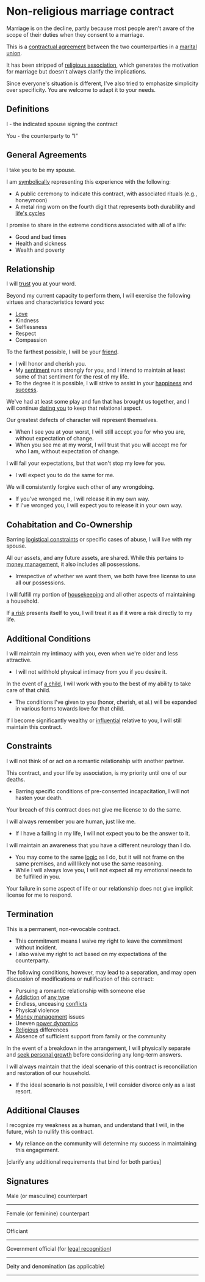 
# Non-religious marriage contract

Marriage is on the decline, partly because most people aren't aware of the scope of their duties when they consent to a marriage.

This is a [contractual agreement](people-contracts.md) between the two counterparties in a [marital union](relationships-marriage.md).

It has been stripped of [religious association](religion-answers.md), which generates the motivation for marriage but doesn't always clarify the implications.

Since everyone's situation is different, I've also tried to emphasize simplicity over specificity. You are welcome to adapt it to your needs.

## Definitions

I - the indicated spouse signing the contract

You - the counterparty to "I"

## General Agreements

I take you to be my spouse.

I am [symbolically](symbols.md) representing this experience with the following:

- A public ceremony to indicate this contract, with associated rituals (e.g., honeymoon)
- A metal ring worn on the fourth digit that represents both durability and [life's cycles](maturity.md)

I promise to share in the extreme conditions associated with all of a life:

- Good and bad times
- Health and sickness
- Wealth and poverty

## Relationship

I will [trust](trust.md) you at your word.

Beyond my current capacity to perform them, I will exercise the following virtues and characteristics toward you:

- [Love](people-love.md)
- Kindness
- Selflessness
- Respect
- Compassion

To the farthest possible, I will be your [friend](people-4_friends.md).

- I will honor and cherish you.
- My [sentiment](mind-feelings.md) runs strongly for you, and I intend to maintain at least some of that sentiment for the rest of my life.
- To the degree it is possible, I will strive to assist in your [happiness](mind-feelings-happiness.md) and [success](success-1_why.md).

We've had at least some play and fun that has brought us together, and I will continue [dating you](relationships-dating.md) to keep that relational aspect.

Our greatest defects of character will represent themselves.

- When I see you at your worst, I will still accept you for who you are, without expectation of change.
- When you see me at my worst, I will trust that you will accept me for who I am, without expectation of change.

I will fail your expectations, but that won't stop my love for you.

- I will expect you to do the same for me.

We will consistently forgive each other of any wrongdoing.

- If you've wronged me, I will release it in my own way.
- If I've wronged you, I will expect you to release it in your own way.

## Cohabitation and Co-Ownership

Barring [logistical constraints](logistics.md) or specific cases of abuse, I will live with my spouse.

All our assets, and any future assets, are shared. While this pertains to [money management](money-3_budget.md), it also includes all possessions.

- Irrespective of whether we want them, we both have free license to use all our possessions.

I will fulfill my portion of [housekeeping](home-housekeeping.md) and all other aspects of maintaining a household.

If [a risk](safety-riskmgmt.md) presents itself to you, I will treat it as if it were a risk directly to my life.

## Additional Conditions

I will maintain my intimacy with you, even when we're older and less attractive.

- I will not withhold physical intimacy from you if you desire it.

In the event of [a child](parenting-1_babies.md), I will work with you to the best of my ability to take care of that child.

- The conditions I've given to you (honor, cherish, et al.) will be expanded in various forms towards love for that child.

If I become significantly wealthy or [influential](power-influence.md) relative to you, I will still maintain this contract.

## Constraints

I will not think of or act on a romantic relationship with another partner.

This contract, and your life by association, is my priority until one of our deaths.

- Barring specific conditions of pre-consented incapacitation, I will not hasten your death.

Your breach of this contract does not give me license to do the same.

I will always remember you are human, just like me.

- If I have a failing in my life, I will not expect you to be the answer to it.

I will maintain an awareness that you have a different neurology than I do.

- You may come to the same [logic](logic.md) as I do, but it will not frame on the same premises, and will likely not use the same reasoning.
- While I will always love you, I will not expect all my emotional needs to be fulfilled in you.

Your failure in some aspect of life or our relationship does not give implicit license for me to respond.

## Termination

This is a permanent, non-revocable contract.

- This commitment means I waive my right to leave the commitment without incident.
- I also waive my right to act based on my expectations of the counterparty.

The following conditions, however, may lead to a separation, and may open discussion of modifications or nullification of this contract:

- Pursuing a romantic relationship with someone else
- [Addiction](addiction.md) of [any type](addiction-substances.md)
- Endless, unceasing [conflicts](people-5_conflicts.md)
- Physical violence
- [Money management](money-1_why.md) issues
- Uneven [power dynamics](power-types.md)
- [Religious](religion-answers.md) differences
- Absence of sufficient support from family or the community

In the event of a breakdown in the arrangement, I will physically separate and [seek personal growth](habits.md) before considering any long-term answers.

I will always maintain that the ideal scenario of this contract is reconciliation and restoration of our household.

- If the ideal scenario is not possible, I will consider divorce only as a last resort.

## Additional Clauses

I recognize my weakness as a human, and understand that I will, in the future, wish to nullify this contract.

- My reliance on the community will determine my success in maintaining this engagement.

[clarify any additional requirements that bind for both parties]

## Signatures

Male (or masculine) counterpart

_____________________________________________________

Female (or feminine) counterpart

_____________________________________________________

Officiant

_____________________________________________________

Government official (for [legal recognition](legal-safety.md))

_____________________________________________________

Deity and denomination (as applicable)

_____________________________________________________
